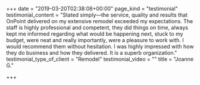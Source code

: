 +++
date = "2019-03-20T02:38:08+00:00"
page_kind = "testimonial"
testimonial_content = "Stated simply—the service, quality and results that OnPoint delivered on my extensive remodel exceeded my expectations. The staff is highly professional and competent, they did things on time, always kept me informed regarding what would be happening next, stuck to my budget, were neat and really importantly, were a pleasure to work with. I would recommend them without hesitation. I was highly impressed with how they do business and how they delivered. It is a superb organization."
testimonial_type_of_client = "Remodel"
testimonial_video = ""
title = "Joanne G."

+++
